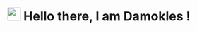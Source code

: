 # <p style="text-align: center;"><img src="https://raw.githubusercontent.com/MartinHeinz/MartinHeinz/master/wave.gif" width="30px"> Hello there, I am Damokles ! </p>
